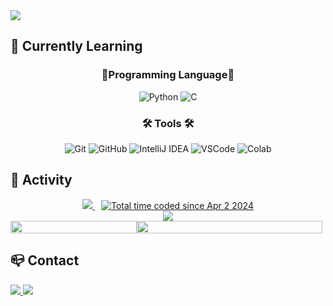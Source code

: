 <div>
<img src="https://capsule-render.vercel.app/api?type=waving&color=gradient&customColorList=3,4,6,14,15,18&height=200&text=Hello%20World!&fontSize=58&fontAlign=25&&fontAlignY=43"/>
</div>

## 🌱 Currently Learning

<div align="center">
    <h3>📔Programming Language📔 </h3>
    <img src="https://img.shields.io/badge/Python-3776AB?style=flat-square&logo=python&logoColor=white" alt="Python">
    <img src="https://img.shields.io/badge/C-A8B9CC?style=flat-square&logo=c&logoColor=white" alt="C">
    <h3>🛠️ Tools 🛠️</h3>
    <img src="https://img.shields.io/badge/Git-F05032?style=flat-square&logo=git&logoColor=white" alt="Git">
    <img src="https://img.shields.io/badge/GitHub-181717?style=flat-square&logo=GitHub&logoColor=white" alt="GitHub">
    <img src="https://img.shields.io/badge/Intellij-000000?style=flat-square&logo=IntellijIdea&logoColor=white" alt="IntelliJ IDEA">
    <img src="https://img.shields.io/badge/VSCode-007ACC?style=flat-square&logo=visualstudiocode&logoColor=white" alt="VSCode">
    <img src="https://img.shields.io/badge/Colab-F9AB00?style=flat-square&logo=googlecolab&logoColor=white" alt="Colab">
</div>



## 🚀 Activity

<div align="center">
    <div>
        <a href="https://hits.seeyoufarm.com" style="margin-right: 10px;">
            <img src="https://hits.seeyoufarm.com/api/count/incr/badge.svg?url=https%3A%2F%2Fgithub.com%2Fhaesol1013&count_bg=%233DC8B8&title_bg=%23555555&icon=&icon_color=%23E7E7E7&title=hits&edge_flat=false">
        </a>
        <a href="https://wakatime.com/@018e9ebf-f215-481e-bbea-1fa1664c5069">
            <img src="https://wakatime.com/badge/user/018e9ebf-f215-481e-bbea-1fa1664c5069.svg" alt="Total time coded since Apr 2 2024">
        </a>
    </div>
    <div>
        <img src="http://mazandi.herokuapp.com/api?handle=shinhaesol11&theme=warm"/>
    </div>
</div>


<div style="display: flex;">
    <a href="https://github.com/anuraghazra/github-readme-stats" style="width: 40%;">
        <img src="https://github-readme-stats.vercel.app/api/top-langs/?username=haesol1013&layout=donut&theme=github_dark&hide_border=true&count_private=true&exclude_repo=haesol1013.github.io" style="width: 100%; height: auto;" />
    </a>
    <a href="https://github.com/anuraghazra/github-readme-stats" style="width: 59%;">
        <img src="https://github-readme-stats.vercel.app/api?username=haesol1013&show_icons=true&theme=github_dark&hide_border=true&count_private=true" style="width: 100%; height: auto;" />
    </a>
</div>


## 📪 Contact
<div>
    <a href="mailto:shinhaesol11@gmail.com">
        <img src="https://img.shields.io/badge/Gmail-EA4335?style=flat-square&logo=gmail&logoColor=white">
    </a>
    <a href="https://www.instagram.com/sry.xiii">
        <img src="https://img.shields.io/badge/Instagram-E4405F?style=flat-square&logo=instagram&logoColor=white">
    </a>
</div>